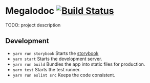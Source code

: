 # Megalodoc [![Build Status](https://travis-ci.org/megalodoc/megalodoc.svg?branch=master)](https://travis-ci.org/megalodoc/megalodoc)
TODO: project description

## Development
  * `yarn run storybook` Starts the [storybook](https://github.com/storybooks/storybook)
  * `yarn start` Starts the development server.
  * `yarn run build` Bundles the app into static files for production.
  * `yarn test` Starts the test runner.
  * `yarn run eslint src` Keeps the code consistent.
